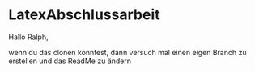# LatexAbschlussarbeit
Hallo Ralph,

wenn du das clonen konntest, dann versuch mal einen eigen Branch zu erstellen und das ReadMe zu ändern
